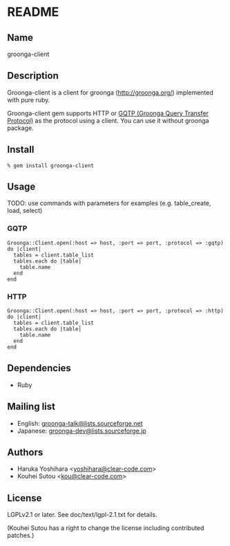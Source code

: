 # README

## Name

groonga-client

## Description

Groonga-client is a client for groonga (http://groonga.org/)
implemented with pure ruby.

Groonga-client gem supports HTTP or
[GQTP (Groonga Query Transfer Protocol)](http://groonga.org/docs/spec/gqtp.html)
as the protocol using a client. You can use it without groonga
package.

## Install

    % gem install groonga-client

## Usage

TODO: use commands with parameters for examples
(e.g. table_create, load, select)

### GQTP

    Groonga::Client.open(:host => host, :port => port, :protocol => :gqtp) do |client|
      tables = client.table_list
      tables.each do |table|
        table.name
      end
    end

### HTTP

    Groonga::Client.open(:host => host, :port => port, :protocol => :http) do |client|
      tables = client.table_list
      tables.each do |table|
        table.name
      end
    end

## Dependencies

* Ruby

## Mailing list

* English: [groonga-talk@lists.sourceforge.net](https://lists.sourceforge.net/lists/listinfo/groonga-talk)
* Japanese: [groonga-dev@lists.sourceforge.jp](http://lists.sourceforge.jp/mailman/listinfo/groonga-dev)

## Authors

* Haruka Yoshihara \<yoshihara@clear-code.com\>
* Kouhei Sutou \<kou@clear-code.com\>

## License

LGPLv2.1 or later. See doc/text/lgpl-2.1.txt for details.

(Kouhei Sutou has a right to change the license including contributed
patches.)
